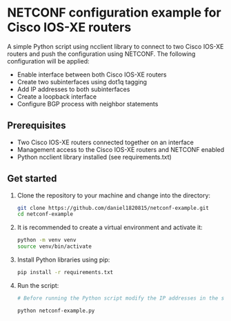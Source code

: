 # NETCONF configuration example for Cisco IOS-XE routers

A simple Python script using ncclient library to connect to two Cisco IOS-XE routers and push the configuration using NETCONF. The following configuration will be applied:

- Enable interface between both Cisco IOS-XE routers
- Create two subinterfaces using dot1q tagging
- Add IP addresses to both subinterfaces
- Create a loopback interface
- Configure BGP process with neighbor statements

## Prerequisites

- Two Cisco IOS-XE routers connected together on an interface
- Management access to the Cisco IOS-XE routers and NETCONF enabled
- Python ncclient library installed (see requirements.txt)

## Get started

1. Clone the repository to your machine and change into the directory:

    ```bash
    git clone https://github.com/daniel1820815/netconf-example.git
    cd netconf-example
    ```

2. It is recommended to create a virtual environment and activate it:

    ```bash
    python -m venv venv
    source venv/bin/activate
    ```

3. Install Python libraries using pip:

    ```bash
    pip install -r requirements.txt
    ```

4. Run the script:

    ```bash
    # Before running the Python script modify the IP addresses in the script and in the XML payload files respectively.

    python netconf-example.py
    ```

